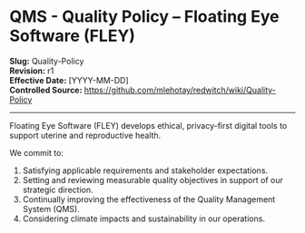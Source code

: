 # **QMS - Quality Policy – Floating Eye Software (FLEY)**

**Slug:** Quality-Policy  
**Revision:** r1  
**Effective Date:** [YYYY-MM-DD]  
**Controlled Source:** https://github.com/mlehotay/redwitch/wiki/Quality-Policy  

---

Floating Eye Software (FLEY) develops ethical, privacy-first digital tools to support uterine and reproductive health.

We commit to:

1. Satisfying applicable requirements and stakeholder expectations.
2. Setting and reviewing measurable quality objectives in support of our strategic direction.
3. Continually improving the effectiveness of the Quality Management System (QMS).
4. Considering climate impacts and sustainability in our operations.
